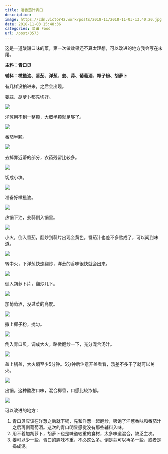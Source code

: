 ```yaml
---
title: 酒香茄汁青口
description: 
image: https://cdn.victor42.work/posts/2018-11/2018-11-03-13.40.20.jpg
date: 2018-11-03 15:48:36
categories: 菜谱 Food
url: /post/3573
---
```


这是一道酸甜口味的菜，第一次做效果还不算太理想，可以改进的地方我会写在末尾。

**主料：青口贝**

**辅料：橄榄油、番茄、洋葱、姜、蒜、葡萄酒、椰子粉、胡萝卜**

有几样没拍进来，之后会出现。

姜蒜、胡萝卜都先切好。

![](https://cdn.victor42.work/posts/2018-11/2018-11-03-12.46.46.jpg)

洋葱用不到一整颗，大概半颗就足够了。

![](https://cdn.victor42.work/posts/2018-11/2018-11-03-12.50.30.jpg)

番茄半颗。

![](https://cdn.victor42.work/posts/2018-11/2018-11-03-12.54.29.jpg)

去掉靠近蒂的部分，农药残留比较多。

![](https://cdn.victor42.work/posts/2018-11/2018-11-03-13.02.10.jpg)

切成小块。

![](https://cdn.victor42.work/posts/2018-11/2018-11-03-13.03.13.jpg)

准备好橄榄油。

![](https://cdn.victor42.work/posts/2018-11/2018-11-03-13.04.22.jpg)

热锅下油，姜蒜倒入锅里。

![](https://cdn.victor42.work/posts/2018-11/2018-11-03-13.07.31.jpg)

小火，倒入番茄，翻炒到蒜片出现金黄色。番茄汁也差不多熬成了，可以闻到味道。

![](https://cdn.victor42.work/posts/2018-11/2018-11-03-13.08.36.jpg)

转中火，下洋葱快速翻炒，洋葱的香味很快就会出来。

![](https://cdn.victor42.work/posts/2018-11/2018-11-03-13.11.40.jpg)

倒入胡萝卜片，翻炒几下。

![](https://cdn.victor42.work/posts/2018-11/2018-11-03-13.13.21.jpg)

加葡萄酒，没过菜的高度。

![](https://cdn.victor42.work/posts/2018-11/2018-11-03-13.15.34.jpg)

撒上椰子粉，搅匀。

![](https://cdn.victor42.work/posts/2018-11/2018-11-03-13.16.36.jpg)

倒入青口贝，调成大火。略微翻炒一下，充分混合汤汁。

![](https://cdn.victor42.work/posts/2018-11/2018-11-03-13.17.48.jpg)

盖上锅盖，大火焖至少5分钟。5分钟后注意开盖看看，汤差不多干了就可以关火。

![](https://cdn.victor42.work/posts/2018-11/2018-11-03-13.23.31.jpg)

出锅。这种酸甜口味，混合椰香，口感比较浓郁。

![](https://cdn.victor42.work/posts/2018-11/2018-11-03-13.40.20.jpg)

可以改进的地方：
1. 青口贝应该在洋葱之后就下锅，先和洋葱一起翻炒，吸饱了洋葱香味和番茄汁之后再倒葡萄酒。这次的青口明显感觉没有那些辅料入味。
2. 用不着加胡萝卜，胡萝卜也是味道较重的食材，太多味道混合，缺乏主次。
3. 姜可以少一些，青口的腥味不重，不必这么多。倒是蒜可以再多一些，或者是捣成泥。